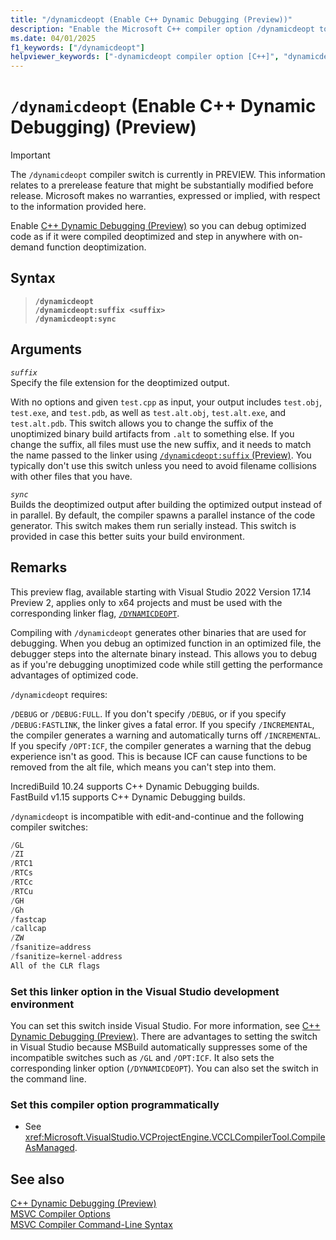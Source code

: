 ```yaml
---
title: "/dynamicdeopt (Enable C++ Dynamic Debugging (Preview))"
description: "Enable the Microsoft C++ compiler option /dynamicdeopt to use C++ Dynamic Debugging."
ms.date: 04/01/2025
f1_keywords: ["/dynamicdeopt"]
helpviewer_keywords: ["-dynamicdeopt compiler option [C++]", "dynamicdeopt compiler option [C++]"]
---
```

# `/dynamicdeopt` (Enable C++ Dynamic Debugging) (Preview)

> [!IMPORTANT]
> The `/dynamicdeopt` compiler switch is currently in PREVIEW.
> This information relates to a prerelease feature that might be substantially modified before release. Microsoft makes no warranties, expressed or implied, with respect to the information provided here.

Enable [C++ Dynamic Debugging (Preview)](/visualstudio/debugger/cpp-dynamic-debugging) so you can debug optimized code as if it were compiled deoptimized and step in anywhere with on-demand function deoptimization.

## Syntax

> **`/dynamicdeopt`**\
> **`/dynamicdeopt:suffix <suffix>`**\
> **`/dynamicdeopt:sync`**

## Arguments

*`suffix`*\
Specify the file extension for the deoptimized output.

With no options and given `test.cpp` as input, your output includes `test.obj`, `test.exe`, and `test.pdb`, as well as `test.alt.obj`, `test.alt.exe`, and `test.alt.pdb`. This switch allows you to change the suffix of the unoptimized binary build artifacts from `.alt` to something else. If you change the suffix, all files must use the new suffix, and it needs to match the name passed to the linker using [`/dynamicdeopt:suffix` (Preview)](dynamic-deopt-linker.md). You typically don't use this switch unless you need to avoid filename collisions with other files that you have.

*`sync`*\
Builds the deoptimized output after building the optimized output instead of in parallel. By default, the compiler spawns a parallel instance of the code generator. This switch makes them run serially instead. This switch is provided in case this better suits your build environment.

## Remarks

This preview flag, available starting with Visual Studio 2022 Version 17.14 Preview 2, applies only to x64 projects and must be used with the corresponding linker flag, [`/DYNAMICDEOPT`](dynamic-deopt-linker.md).

Compiling with `/dynamicdeopt` generates other binaries that are used for debugging. When you debug an optimized function in an optimized file, the debugger steps into the alternate binary instead. This allows you to debug as if you're debugging unoptimized code while still getting the performance advantages of optimized code. 

`/dynamicdeopt` requires:

`/DEBUG` or `/DEBUG:FULL`. If you don't specify `/DEBUG`, or if you specify `/DEBUG:FASTLINK`, the linker gives a fatal error.
If you specify `/INCREMENTAL`, the compiler generates a warning and automatically turns off `/INCREMENTAL`.
If you specify `/OPT:ICF`, the compiler generates a warning that the debug experience isn't as good. This is because ICF can cause functions to be removed from the alt file, which means you can't step into them.

IncrediBuild 10.24 supports C++ Dynamic Debugging builds.\
FastBuild v1.15 supports C++ Dynamic Debugging builds.

`/dynamicdeopt` is incompatible with edit-and-continue and the following compiler switches:

```cpp
/GL
/ZI
/RTC1
/RTCs
/RTCc
/RTCu
/GH
/Gh
/fastcap
/callcap
/ZW
/fsanitize=address
/fsanitize=kernel-address
All of the CLR flags
```

### Set this linker option in the Visual Studio development environment

You can set this switch inside Visual Studio. For more information, see [C++ Dynamic Debugging (Preview)](/visualstudio/debugger/cpp-dynamic-debugging#build-system-integration). There are advantages to setting the switch in Visual Studio because MSBuild automatically suppresses some of the incompatible switches such as `/GL` and `/OPT:ICF`. It also sets the corresponding linker option (`/DYNAMICDEOPT`). You can also set the switch in the command line.

### Set this compiler option programmatically

- See <xref:Microsoft.VisualStudio.VCProjectEngine.VCCLCompilerTool.CompileAsManaged>.

## See also

[C++ Dynamic Debugging (Preview)](/visualstudio/debugger/cpp-dynamic-debugging)\
[MSVC Compiler Options](compiler-options.md)\
[MSVC Compiler Command-Line Syntax](compiler-command-line-syntax.md)
